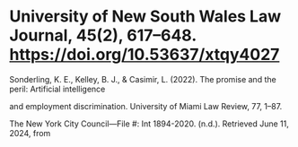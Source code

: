 # University of New South Wales Law Journal, 45(2), 617–648. https://doi.org/10.53637/xtqy4027

Sonderling, K. E., Kelley, B. J., & Casimir, L. (2022). The promise and the peril: Artificial intelligence

and employment discrimination. University of Miami Law Review, 77, 1–87.

The New York City Council—File #: Int 1894-2020. (n.d.). Retrieved June 11, 2024, from